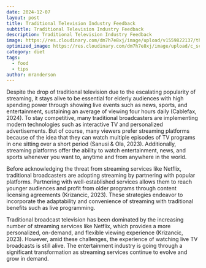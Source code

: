 ```yaml
---
date: 2024-12-07
layout: post
title: Traditional Television Industry Feedback
subtitle: Traditional Television Industry Feedback
description: Traditional Television Industry Feedback
image: https://res.cloudinary.com/dm7h7e8xj/image/upload/v1559822137/theme11_vei7iw.jpg
optimized_image: https://res.cloudinary.com/dm7h7e8xj/image/upload/c_scale,w_380/v1559822137/theme11_vei7iw.jpg
category: diet
tags:
  - food
  - tips
author: mranderson
---
```


Despite the drop of traditional television due to the escalating popularity of streaming, it stays alive to be essential for elderly audiences with high spending power through showing live events such as news, sports, and entertainment, sustaining an average of viewing four hours daily (Cablefax, 2024). To stay competitive, many traditional broadcasters are implementing modern technologies such as interactive TV and personalized advertisements. But of course, many viewers prefer streaming platforms because of the idea that they can watch multiple episodes of TV programs in one sitting over a short period (Sanusi & Ola, 2023). Additionally, streaming platforms offer the ability to watch entertainment, news, and sports whenever you want to, anytime and from anywhere in the world.

Before acknowledging the threat from streaming services like Netflix, traditional broadcasters are adopting streaming by partnering with popular platforms. Partnering with well-established services allows them to reach younger audiences and profit from older programs through content licensing agreements (Krizancic, 2023). These strategies endeavor to incorporate the adaptability and convenience of streaming with traditional benefits such as live programming. 

Traditional broadcast television has been dominated by the increasing number of streaming services like Netflix, which provides a more personalized, on-demand, and flexible viewing experience (Krizancic, 2023). However, amid these challenges, the experience of watching live TV broadcasts is still alive. The entertainment industry is going through a significant transformation as streaming services continue to evolve and grow in demand. 


